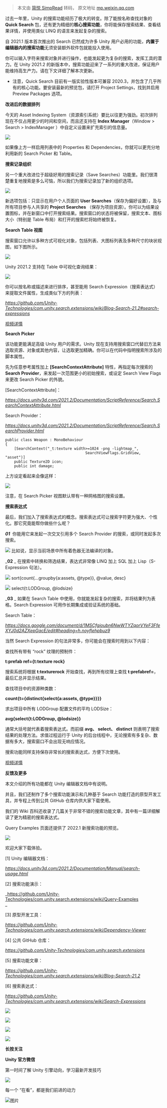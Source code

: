 > 本文由 [简悦 SimpRead](http://ksria.com/simpread/) 转码， 原文地址 [mp.weixin.qq.com](https://mp.weixin.qq.com/s?__biz=MzkyMTM5Mjg3NQ==&mid=2247537141&idx=1&sn=a6f291cd02bc4d7e5a1791e916ed710b&source=41#wechat_redirect)

过去一年里，Unity 的搜索功能经历了极大的转变。除了能按名称查找对象的 **Quick Search** 包，还有更为精细的**核心搜索功能**，你将能保存搜索结果、查看结果详情，并使用类似 LINQ 的语言来发起复杂的搜索。

自 2021.1 版本首次推出的 Search 已然成为许多 Unity 用户必用的功能，**内置于编辑器内的搜索功能**无须安装额外软件包就能投入使用。

你可以输入字符来搜索对象并进行操作，也能发起更为复杂的搜索，发挥工具的潜力。在 Unity 2021.2 的新版本中，搜索功能迎来了一系列的重大改进，保证用户能维持高生产力。请在下文详细了解本次更新。

* 注意，Quick Search 目前有一版实验性版本可兼容 2020.3，并包含了几乎所有的核心功能。要安装最新的预览包，请打开 Project Settings，找到并启用 Preview Packages 选项。

**改进后的数据排列**

今天的 Asset Indexing System（资源索引系统）要比以往更为强劲。初次排列现在不仅占用更少的时间和空间，而且还支持在 **Index Manager**（Window > Search > IndexManager ）中自定义设置来扩充索引的信息量。

![](https://mmbiz.qpic.cn/mmbiz_jpg/YIXoZTpc5xdqKFEbTMpwu3FLoDugXNicNQGJm7gcvhxib5Dnr6XpHXC4vI5PhTIHvpm3ys9Z2ricHtEacMbvib1pBw/640?wx_fmt=jpeg)

如果像上方一样启用列表中的 Properties 和 Dependencies，你就可以更充分地利用新的 Search Picker 和 Table。

**搜索记录组织**

另一个重大改进位于超级好用的搜索记录（Save Searches）功能里。我们很清楚重复地搜索是多么可恼，所以我们为搜索记录加了新的组织选项。

![](https://mmbiz.qpic.cn/mmbiz_jpg/YIXoZTpc5xdqKFEbTMpwu3FLoDugXNicNLoRVG5ibmiaY6hJ5kp089JaMBl7Py1WfXOhOVlseyXs4dbhrLCh9xseg/640?wx_fmt=jpeg)

新选项包括：只显示在用户个人页面的 **User Searches**（保存为偏好设置），及与所有项目参与人共享的 **Project Searches** （保存为项目资源）。你可以为结果设置图标，并在新窗口中打开搜索结果。搜索窗口的状态将被保留，搜索文本、图标大小（特别是 Table 布局）和打开的搜索栏将始终被恢复。

**Search Table 视图**

搜索窗口允许以多种方式可视化对象，包括列表、大图标列表及多种尺寸的块状视图，如下图所示。

![](https://mmbiz.qpic.cn/mmbiz_gif/YIXoZTpc5xdqKFEbTMpwu3FLoDugXNicNX4FlsZX2p4VXUs8TSz8dYGiajP1YXp0wu3sbVDWcWfMJUuEP9DAYqgQ/640?wx_fmt=gif)

Unity 2021.2 支持在 Table 中可视化查询结果：

![](https://mmbiz.qpic.cn/mmbiz_png/YIXoZTpc5xdqKFEbTMpwu3FLoDugXNicNLmoROtp1XZ6uIEMlxlaBqb3FwB7dz8ACV2z0HLozbfN31vPRY5UNmw/640?wx_fmt=png)

你可以按名称或描述来进行排序，甚至能用 Search Expression（搜索表达式）来提取文件属性，生成类似下方的列表：

_https://github.com/Unity-Technologies/com.unity.search.extensions/wiki/Blog-Search-21.2#search-expressions_

[视频详情](javascript:;)

**Search Picker**

该功能更能满足高级 Unity 用户的需求。Unity 现在支持用搜索窗口代替旧方法来选取资源、对象或其他内容，让选取更加精确。你可以在代码中指明搜索所涉及的脚本属性。

先为任意参考属性加上 **[SearchContextAttribute]** 特性，再指定每次搜索的 **Search Provider**，来发起一次范围更小的初始搜索，或设定 Search View Flags 来更改 Search Picker 的外貌。

[SearchContextAttribute]：

_https://docs.unity3d.com/2021.2/Documentation/ScriptReference/Search.SearchContextAttribute.html_

Search Provider：

_https://docs.unity3d.com/2021.2/Documentation/ScriptReference/Search.SearchProvider.html_

```
public class Weapon : MonoBehaviour
{
    [SearchContext("_t:texture width>=1024 -png -lightmap_",
                                    SearchViewFlags.GridView, "asset")]
    public Texture2D icon;
    public int damage;

```

上方设定看起来会像这样：

![](https://mmbiz.qpic.cn/mmbiz_gif/YIXoZTpc5xdqKFEbTMpwu3FLoDugXNicNxA1nt2grsvcuXD5Ujm6IcAVYb6KQZZPK1Zyb7whBTxaU1sSfNLibLicQ/640?wx_fmt=gif)

注意，在 Search Picker 视图默认带有一种网格图的搜索设置。

**搜索表达式**

最后，我们加入了搜索表达式的概念。搜索表达式可让搜索字符更为强大、个性化。那它究竟能帮你做些什么呢？

_**01**_  你能用它来发起一次交叉引用多个 Search Provider 的搜索，或同时发起多次搜索。

![](https://mmbiz.qpic.cn/mmbiz_png/YIXoZTpc5xetKrOdgwKnm6kwfxy2FODI8gfeQZyt85JM94Y1nCycRHBdega5z2p1N5MO8ariaZ1QMKVITlR4iaeA/640?wx_fmt=png) 比如说，显示当前场景中所有着色器无法编译的对象。

_**02** _ 在搜索中转换和筛选结果，表达式非常像 LINQ 加上 SQL 加上 Lisp（S-Expression 句法）。

 ![](https://mmbiz.qpic.cn/mmbiz_png/YIXoZTpc5xetKrOdgwKnm6kwfxy2FODI8gfeQZyt85JM94Y1nCycRHBdega5z2p1N5MO8ariaZ1QMKVITlR4iaeA/640?wx_fmt=png) sort{count{...groupby{a:assets, @type}}, @value, desc}

![](https://mmbiz.qpic.cn/mmbiz_png/YIXoZTpc5xetKrOdgwKnm6kwfxy2FODI8gfeQZyt85JM94Y1nCycRHBdega5z2p1N5MO8ariaZ1QMKVITlR4iaeA/640?wx_fmt=png) select{t:LODGroup, @lodsize}

_**03** _ 如果在 Search Table 中使用，你就能发起复杂的搜索，并将结果列为表格。Search Expression 可用作长期集成或验证系统的基础。

Search Table：

_https://docs.google.com/document/d/1MSCfgioubn6NwWTYZqorVYeF3FfeXYJ0d2AZXepGacE/edit#heading=h.noyflehpbuz9_

当然 Search Expression 的句法非常多，你可能会在搜索时用到以下内容：

查找所有带有 “rock” 纹理的预制件：

**t:prefab ref={t:texture rock}**

搜索系统将根据 **t:texturerock** 开始查找，再到所有纹理上查找 **t:prefabref=**，最后汇总并显示结果。

查找项目中的资源种类数：

**count{t={distinct{select{a:assets, @type}}}}**

求出项目中所有 LODGroup 配置文件的平均 LODSize：

**avg{select{t:LODGroup, @lodsize}}**

通常大括号就代表着搜索表达式。而前缀 **avg、 select、 distinct** 则表明了搜索结果的处理方法。求值过程运行于 Unity 的后台线程中，无论搜索有多复杂、数据有多大，搜索窗口不会出现无响应情况。

搜索功能同样支持保存非常长的搜索表达式，方便下次使用。

[视频详情](javascript:;)

**反馈及更多**

本文介绍的所有功能都在 Unity 编辑器文档中有说明。

并且，我们还制作了多个搜索功能演示和几种基于 Search 功能打造的原型开发工具，并专程上传到公共 GitHub 仓库内供大家下载使用。 

我们的 Wiki 百科还收录了几篇关于非常不错的搜索功能文章，其中有一篇详细解读了更为精密的搜索表达式。

Query Examples 页面还提供了 2022.1 新搜索功能的预览。

![](https://mmbiz.qpic.cn/mmbiz_png/YIXoZTpc5xdqKFEbTMpwu3FLoDugXNicNLLm8Vhg9IJViaQg0GpZUkiashxK8rMLfnT4SuFha4iaTyicBNntRrcPHgg/640?wx_fmt=png)

欢迎大家下载体验。

[1] Unity 编辑器文档：  

_https://docs.unity3d.com/2021.2/Documentation/Manual/search-usage.html_

[2] 搜索功能演示：

_https://github.com/Unity-Technologies/com.unity.search.extensions/wiki/Query-Examples  
_

[3] 原型开发工具：  

_https://github.com/Unity-Technologies/com.unity.search.extensions/wiki/Dependency-Viewer_

[4] 公共 GitHub 仓库：  

_https://github.com/Unity-Technologies/com.unity.search.extensions_

[5] 搜索功能文章：

_https://github.com/Unity-Technologies/com.unity.search.extensions/wiki/Blog-Search-21.2_

[6] 搜索表达式：

_https://github.com/Unity-Technologies/com.unity.search.extensions/wiki/Search-Expressions_

![](https://mmbiz.qpic.cn/mmbiz_png/YIXoZTpc5xd9brdr3oibU9ib5GvKQ3NyGia3ibXvfribSG3BEumwiakOoXOmvbw1a7icDGWF8wMoicDZqMko9kichBLEYug/640?wx_fmt=png)

[![](https://mmbiz.qpic.cn/mmbiz_png/YIXoZTpc5xciaWqWgEUqGBDibuQiaeibfydicvF6x0Ig2Biag9yGR8nbjsHnhoK8zJ66tmI24IJJqbJwPpSYT7R4B8Ig/640?wx_fmt=png)](http://mp.weixin.qq.com/s?__biz=MzU5MjQ1NTEwOA==&mid=2247537014&idx=1&sn=0598baf23fc426a954701169617d9c60&chksm=fe1d65ddc96aeccb43df468260339c07c1c9aadd7195e7ec7a827ec18da2747d0f48b91f6720&scene=21#wechat_redirect)

[![](https://mmbiz.qpic.cn/mmbiz_png/YIXoZTpc5xfYiaabcPqbbchd6eTuJLicBT2OxWMqiaElqUrwcv6f1ib1vw9oPEcwIr5IuveC1ZcOZogz5MZWSBpRMw/640?wx_fmt=png)](http://mp.weixin.qq.com/s?__biz=MzU5MjQ1NTEwOA==&mid=2247534995&idx=2&sn=47acf916f4a4691f26c43d3622258f85&chksm=fe1d7d38c96af42eaec10183c9869de236bf78dfe9eb81a82c0f2c36eed79e41c278d0fec271&scene=21#wechat_redirect)

[![](https://mmbiz.qpic.cn/mmbiz_png/YIXoZTpc5xep6bwprVYLicSVI20OASsSB4XribcGb0ia4w08wibr0SUhg3YLNtBDnutJNY3FKMPev1txl4SrIoy5EA/640?wx_fmt=png)](http://mp.weixin.qq.com/s?__biz=MzU5MjQ1NTEwOA==&mid=2247534998&idx=1&sn=9e5b1c966b62fb3bcc8c007da1868a65&chksm=fe1d7d3dc96af42b75127c5496488b2ff43bfa94533c3567ef549632243fc616372f827bd6b3&scene=21#wechat_redirect)

**长按关注**

**Unity 官方微信**

第一时间了解 Unity 引擎动向，学习最新开发技巧

![](https://mmbiz.qpic.cn/mmbiz_gif/YIXoZTpc5xfsun6CMe09NXZkcm0GiaWH5X4CPfZTL3Qr1sx7pQSy6M4wpTibnlGgsZCauTnDicQiaSAsB4RhXza2bw/640?wx_fmt=gif)

 每一个 “在看”，都是我们前进的动力 

![图片](https://mmbiz.qpic.cn/mmbiz_gif/YIXoZTpc5xfsOlrhMAcw4vJeMyK5jRwBckKrT4zFgAYY4q4uQvK3PH1NDVxrHF45kMQicj1f33oqSBxfulBounQ/640?wx_fmt=gif)